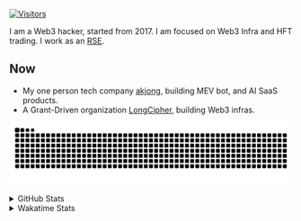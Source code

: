 <!-- markdownlint-disable MD041 MD010 MD033 -->
[![Visitors](https://api.visitorbadge.io/api/daily?path=Akagi201%2FAkagi201&label=Visitors%20Today&countColor=%2337d67a)](https://visitorbadge.io/status?path=Akagi201%2FAkagi201)

I am a Web3 hacker, started from 2017. I am focused on Web3 Infra and HFT trading.
I work as an [RSE](https://us-rse.org/about/what-is-an-rse/).

## Now

* My one person tech company [akjong](https://github.com/akjong), building MEV bot, and AI SaaS products.
* A Grant-Driven organization [LongCipher](https://github.com/longcipher), building Web3 infras.

[![github contribution grid snake animation](https://raw.githubusercontent.com/Akagi201/Akagi201/output/github-contribution-grid-snake.svg#gh-light-mode-only)](https://github.com/Akagi201)

<details>
<summary>GitHub Stats</summary>
  <a href="https://github.com/Akagi201"><img alt="Profile Detail" src="https://raw.githubusercontent.com/Akagi201/Akagi201/master/profile-summary-card-output/dracula/0-profile-details.svg" /></a>
  <a href="https://github.com/Akagi201"><img alt="Github Stats" src="https://raw.githubusercontent.com/Akagi201/Akagi201/master/profile-summary-card-output/dracula/3-stats.svg" /></a>
  <a href="https://github.com/Akagi201"><img alt="Lang By Commits" src="https://raw.githubusercontent.com/Akagi201/Akagi201/master/profile-summary-card-output/dracula/2-most-commit-language.svg" /></a>
</details>

<details>
<summary>Wakatime Stats</summary>
<br>

<!--START_SECTION:waka-->

```txt
From: 24 June 2025 - To: 01 July 2025

Total Time: 34 hrs 40 mins

Other        22 hrs 4 mins   ████████████████░░░░░░░░░   63.67 %
Rust         3 hrs 36 mins   ██▓░░░░░░░░░░░░░░░░░░░░░░   10.40 %
sh           2 hrs 30 mins   █▓░░░░░░░░░░░░░░░░░░░░░░░   07.21 %
Markdown     1 hr 33 mins    █░░░░░░░░░░░░░░░░░░░░░░░░   04.49 %
TypeScript   1 hr 9 mins     ▓░░░░░░░░░░░░░░░░░░░░░░░░   03.33 %
Dart         1 hr 9 mins     ▓░░░░░░░░░░░░░░░░░░░░░░░░   03.32 %
TOML         1 hr            ▓░░░░░░░░░░░░░░░░░░░░░░░░   02.93 %
Solidity     17 mins         ▒░░░░░░░░░░░░░░░░░░░░░░░░   00.83 %
Bash         15 mins         ▒░░░░░░░░░░░░░░░░░░░░░░░░   00.74 %
JavaScript   15 mins         ▒░░░░░░░░░░░░░░░░░░░░░░░░   00.73 %
```

<!--END_SECTION:waka-->

</details>

